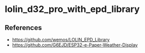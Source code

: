 # lolin_d32_pro_with_epd_library

## References

* https://github.com/wemos/LOLIN_EPD_Library
* https://github.com/G6EJD/ESP32-e-Paper-Weather-Display
